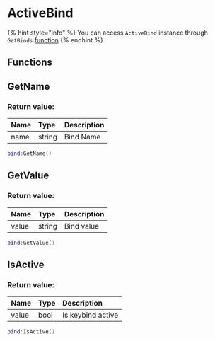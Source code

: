 # ActiveBind

{% hint style="info" %}
You can access `ActiveBind` instance through `GetBinds` [function](../Cheat.md)
{% endhint %}

## Functions

## GetName

### Return value:

| Name | Type | Description |
| :--- | :--- | :--- |
| name | string | Bind Name |

```lua
bind:GetName()
```

## GetValue

### Return value:

| Name | Type | Description |
| :--- | :--- | :--- |
| value | string | Bind value |

```lua
bind:GetValue()
```

## IsActive

### Return value:

| Name | Type | Description |
| :--- | :--- | :--- |
| value | bool | Is keybind active |

```lua
bind:IsActive()
```
